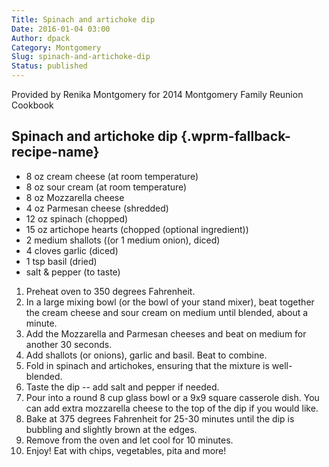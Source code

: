 ```yaml
---
Title: Spinach and artichoke dip
Date: 2016-01-04 03:00
Author: dpack
Category: Montgomery
Slug: spinach-and-artichoke-dip
Status: published
---
```


Provided by Renika Montgomery for 2014 Montgomery Family Reunion Cookbook <!--WPRM Recipe 164-->

<div class="wprm-fallback-recipe">

Spinach and artichoke dip {.wprm-fallback-recipe-name}
-------------------------

<div class="wprm-fallback-recipe-ingredients">

-   8 oz cream cheese (at room temperature)
-   8 oz sour cream (at room temperature)
-   8 oz Mozzarella cheese
-   4 oz Parmesan cheese (shredded)
-   12 oz spinach (chopped)
-   15 oz artichope hearts (chopped (optional ingredient))
-   2 medium shallots ((or 1 medium onion), diced)
-   4 cloves garlic (diced)
-   1 tsp basil (dried)
-   salt & pepper (to taste)

</div>

<div class="wprm-fallback-recipe-instructions">

1.  Preheat oven to 350 degrees Fahrenheit.
2.  In a large mixing bowl (or the bowl of your stand mixer), beat together the cream cheese and sour cream on medium until blended, about a minute.
3.  Add the Mozzarella and Parmesan cheeses and beat on medium for another 30 seconds.
4.  Add shallots (or onions), garlic and basil. Beat to combine.
5.  Fold in spinach and artichokes, ensuring that the mixture is well-blended.
6.  Taste the dip -- add salt and pepper if needed.
7.  Pour into a round 8 cup glass bowl or a 9x9 square casserole dish. You can add extra mozzarella cheese to the top of the dip if you would like.
8.  Bake at 375 degrees Fahrenheit for 25-30 minutes until the dip is bubbling and slightly brown at the edges.
9.  Remove from the oven and let cool for 10 minutes.
10. Enjoy! Eat with chips, vegetables, pita and more!

</div>

<div class="wprm-fallback-recipe-notes">

</div>

</div>

<!--End WPRM Recipe-->
